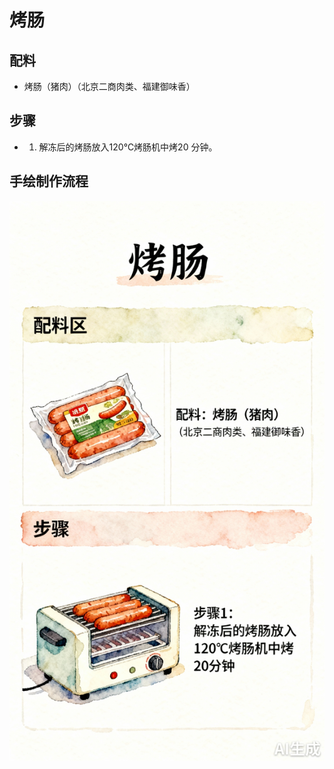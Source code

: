# 烤肠

## 配料

- 烤肠（猪肉）（北京二商肉类、福建御味香）

## 步骤

- 1. 解冻后的烤肠放入120℃烤肠机中烤20 分钟。

## 手绘制作流程

![手绘制作流程](../images/烤类/烤肠.jpg)
